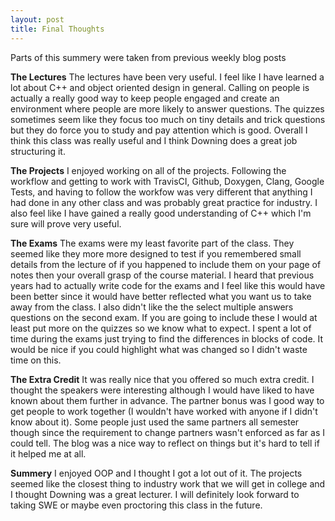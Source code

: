 ```yaml
---
layout: post
title: Final Thoughts
---
```

 Parts of this summery were taken from previous weekly blog posts 

<b>The Lectures</b>
The lectures have been very useful. I feel like I have learned a lot about C++ and object oriented design in general. Calling on people is actually a really good way to keep people engaged and create an environment where people are more likely to answer questions. The quizzes sometimes seem like they focus too much on tiny details and trick questions but they do force you to study and pay attention which is good. Overall I think this class was really useful and I think Downing does a great job structuring it.

<b>The Projects</b>
I enjoyed working on all of the projects. Following the workflow and getting to work with TravisCI, Github, Doxygen, Clang, Google Tests, and having to follow the workfow was very different that anything I had done in any other class and was probably great practice for industry. I also feel like I have gained a really good understanding of C++ which I'm sure will prove very useful.

<b>The Exams</b>
The exams were my least favorite part of the class. They seemed like they more more designed to test if you remembered small details from the lecture of if you happened to include them on your page of notes then your overall grasp of the course material. I heard that previous years had to actually write code for the exams and I feel like this would have been better since it would have better reflected what you want us to take away from the class. I also didn't like the the select multiple answers questions on the second exam. If you are going to include these I would at least put more on the quizzes so we know what to expect. I spent a lot of time during the exams just trying to find the differences in blocks of code. It would be nice if you could highlight what was changed so I didn't waste time on this.

<b>The Extra Credit</b>
It was really nice that you offered so much extra credit. I thought the speakers were interesting although I would have liked to have known about them further in advance. The partner bonus was I good way to get people to work together (I wouldn't have worked with anyone if I didn't know about it). Some people just used the same partners all semester though since the requirement to change partners wasn't enforced as far as I could tell. The blog was a nice way to reflect on things but it's hard to tell if it helped me at all.

<b>Summery</b>
I enjoyed OOP and I thought I got a lot out of it. The projects seemed like the closest thing to industry work that we will get in college and I thought Downing was a great lecturer. I will definitely look forward to taking SWE or maybe even proctoring this class in the future.